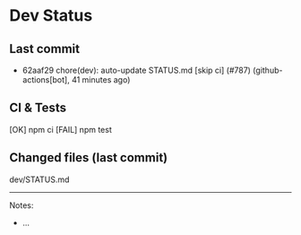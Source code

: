 # Dev Status

## Last commit
- 62aaf29 chore(dev): auto-update STATUS.md [skip ci] (#787) (github-actions[bot], 41 minutes ago)
## CI & Tests
[OK] npm ci
[FAIL] npm test

## Changed files (last commit)
dev/STATUS.md

---
Notes:
- ...

